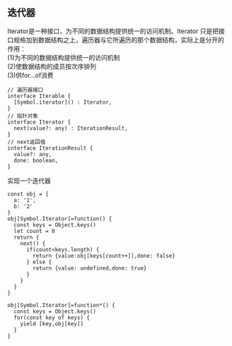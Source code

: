 ## 迭代器

Iterator是一种接口，为不同的数据结构提供统一的访问机制。Iterator 只是把接口规格加到数据结构之上，遍历器与它所遍历的那个数据结构，实际上是分开的 <br>
作用：<br>
(1)为不同的数据结构提供统一的访问机制<br>
(2)使数据结构的成员按次序排列<br>
(3)供for...of消费

```
// 遍历器接口
interface Iterable {
  [Symbol.iterator]() : Iterator,
}
// 指针对象
interface Iterator {
  next(value?: any) : IterationResult,
}
// next返回值
interface IterationResult {
  value?: any,
  done: boolean,
}
```

实现一个迭代器

```
const obj = {
  a: '1',
  b: '2'
}
obj[Symbol.Iterator]=function() {
  const keys = Object.keys()
  let count = 0
  return {
    next() {
      if(count<keys.length) {
        return {value:obj[keys[count++]],done: false}
      } else {
        return {value: undefined,done: true}
      }
    }
  }
}

obj[Symbol.Iterator]=function*() {
  const keys = Object.keys()
  for(const key of keys) {
    yield [key,obj[key]] 
  }
}


```
